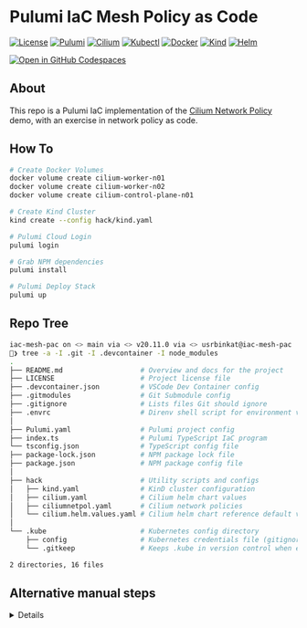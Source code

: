 # Pulumi IaC Mesh Policy as Code

[![License](https://img.shields.io/github/license/usrbinkat/iac-mesh-pac)]() [![Pulumi](https://img.shields.io/badge/pulumi-v3.0.0-blueviolet)](https://www.pulumi.com/docs/get-started/install/) [![Cilium](https://img.shields.io/badge/cilium-v1.14.5-blueviolet)](https://docs.cilium.io/en/v1.9/gettingstarted/kind/) [![Kubectl](https://img.shields.io/badge/kubectl-v1.21.0-blueviolet)](https://kubernetes.io/docs/tasks/tools/install-kubectl/) [![Docker](https://img.shields.io/badge/docker-v20.10.6-blueviolet)](https://docs.docker.com/get-docker/) [![Kind](https://img.shields.io/badge/kind-v0.11.1-blueviolet)](https://kind.sigs.k8s.io/docs/user/quick-start/) [![Helm](https://img.shields.io/badge/helm-v3.6.3-blueviolet)](https://helm.sh/docs/intro/install/)

[![Open in GitHub Codespaces](https://github.com/codespaces/badge.svg)](https://codespaces.new/usrbinkat/iac-mesh-pac)

## About

This repo is a Pulumi IaC implementation of the [Cilium Network Policy](https://docs.cilium.io/en/v1.9/gettingstarted/kind/#deploy-cilium) demo, with an exercise in network policy as code.

## How To

```bash
# Create Docker Volumes
docker volume create cilium-worker-n01
docker volume create cilium-worker-n02
docker volume create cilium-control-plane-n01

# Create Kind Cluster
kind create --config hack/kind.yaml

# Pulumi Cloud Login
pulumi login

# Grab NPM dependencies
pulumi install

# Pulumi Deploy Stack
pulumi up
```

## Repo Tree

```bash
iac-mesh-pac on <> main via <> v20.11.0 via <> usrbinkat@iac-mesh-pac
🐋❯ tree -a -I .git -I .devcontainer -I node_modules
.
├── README.md                   # Overview and docs for the project
├── LICENSE                     # Project license file
├── .devcontainer.json          # VSCode Dev Container config
├── .gitmodules                 # Git Submodule config
├── .gitignore                  # Lists files Git should ignore
├── .envrc                      # Direnv shell script for environment variables
│
├── Pulumi.yaml                 # Pulumi project config
├── index.ts                    # Pulumi TypeScript IaC program
└── tsconfig.json               # TypeScript config file
├── package-lock.json           # NPM package lock file
├── package.json                # NPM package config file
│
├── hack                        # Utility scripts and configs
│   ├── kind.yaml               # KinD cluster configuration
│   ├── cilium.yaml             # Cilium helm chart values
│   ├── ciliumnetpol.yaml       # Cilium network policies
│   └── cilium.helm.values.yaml # Cilium helm chart reference default values
│
└── .kube                       # Kubernetes config directory
    ├── config                  # Kubernetes credentials file (gitignored)
    └── .gitkeep                # Keeps .kube in version control when empty

2 directories, 16 files
```

## Alternative manual steps

<details>

```bash
########################################################################
# Create Kind Cluster
kind create --config hack/kind.yaml

# Add cilium helm repo
helm repo add cilium https://helm.cilium.io

# Deploy cilium
helm upgrade --install cilium cilium/cilium --namespace kube-system --version 1.14.5 --values hack/cilium.yaml

# cilium status
cilium status --wait --wait-duration 2m0s

########################################################################
# Starwars Empire vs Rebels Demo App
# https://docs.solo.io/gloo-network/main/quickstart/#policy

export CILIUM_VERSION=1.14.5
kubectl create ns starwars
kubectl -n starwars apply -f https://raw.githubusercontent.com/cilium/cilium/$CILIUM_VERSION/examples/minikube/http-sw-app.yaml

# Apply policy
kubectl apply -f hack/ciliumnetpol.yaml
kubectl get ciliumnetworkpolicy

# Curl policy compliant
kubectl exec tiefighter -n starwars -- curl -s -XPOST deathstar.starwars.svc.cluster.local/v1/request-landing

# Curl policy non-compliant
kubectl exec xwing -n starwars -- curl -s -XPOST deathstar.starwars.svc.cluster.local/v1/request-landing

# check labels
kubectl get pods -n starwars --show-labels
```

</details>